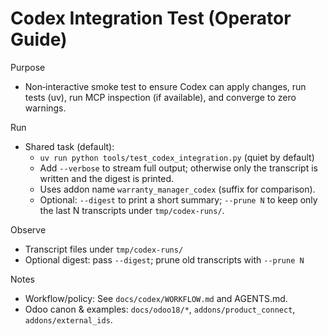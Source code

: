 # Codex Integration Test (Operator Guide)

Purpose

- Non‑interactive smoke test to ensure Codex can apply changes, run tests (uv), run MCP inspection (if available), and
  converge to zero warnings.

Run

- Shared task (default):
    - `uv run python tools/test_codex_integration.py` (quiet by default)
    - Add `--verbose` to stream full output; otherwise only the transcript is written and the digest is printed.
    - Uses addon name `warranty_manager_codex` (suffix for comparison).
    - Optional: `--digest` to print a short summary; `--prune N` to keep only the last N transcripts under
      `tmp/codex-runs/`.

Observe

- Transcript files under `tmp/codex-runs/`
- Optional digest: pass `--digest`; prune old transcripts with `--prune N`

Notes

- Workflow/policy: See `docs/codex/WORKFLOW.md` and AGENTS.md.
- Odoo canon & examples: `docs/odoo18/*`, `addons/product_connect`, `addons/external_ids`.
